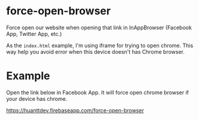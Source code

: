 # force-open-browser
Force open our website when opening that link in InAppBrowser (Facebook App, Twitter App, etc.)

As the `index.html` example, I'm using iframe for trying to open chrome. This way help you avoid error when this device doesn't has Chrome browser.


# Example
Open the link below in Facebook App. It will force open chrome browser if your device has chrome.

https://huanttdev.firebaseapp.com/force-open-browser